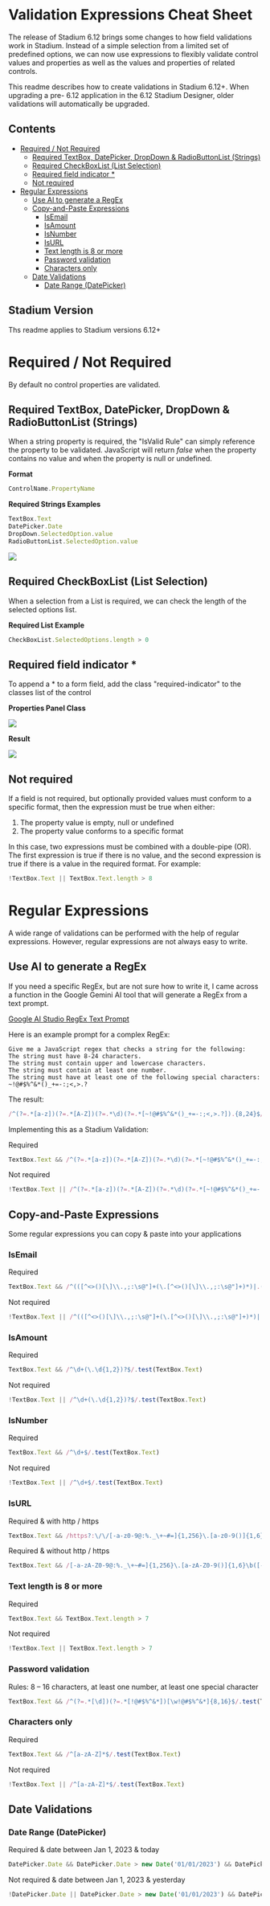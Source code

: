 # Validation Expressions Cheat Sheet <!-- omit in toc -->

The release of Stadium 6.12 brings some changes to how field validations work in Stadium. Instead of a simple selection from a limited set of predefined options, we can now use expressions to flexibly validate control values and properties as well as the values and properties of related controls. 

This readme describes how to create validations in Stadium 6.12+. When upgrading a pre- 6.12 application in the 6.12 Stadium Designer, older validations will automatically be upgraded. 

## Contents <!-- omit in toc -->
- [Required / Not Required](#required--not-required)
  - [Required TextBox, DatePicker, DropDown \& RadioButtonList (Strings)](#required-textbox-datepicker-dropdown--radiobuttonlist-strings)
  - [Required CheckBoxList (List Selection)](#required-checkboxlist-list-selection)
  - [Required field indicator \*](#required-field-indicator-)
  - [Not required](#not-required)
- [Regular Expressions](#regular-expressions)
  - [Use AI to generate a RegEx](#use-ai-to-generate-a-regex)
  - [Copy-and-Paste Expressions](#copy-and-paste-expressions)
    - [IsEmail](#isemail)
    - [IsAmount](#isamount)
    - [IsNumber](#isnumber)
    - [IsURL](#isurl)
    - [Text length is 8 or more](#text-length-is-8-or-more)
    - [Password validation](#password-validation)
    - [Characters only](#characters-only)
  - [Date Validations](#date-validations)
    - [Date Range (DatePicker)](#date-range-datepicker)

## Stadium Version
Ths readme applies to Stadium versions 6.12+

# Required / Not Required
By default no control properties are validated. 

## Required TextBox, DatePicker, DropDown & RadioButtonList (Strings)
When a string property is required, the "IsValid Rule" can simply reference the property to be validated. JavaScript will return *false* when the property contains no value and when the property is null or undefined.

**Format**
```javascript
ControlName.PropertyName
```

**Required Strings Examples**
```javascript
TextBox.Text
DatePicker.Date
DropDown.SelectedOption.value
RadioButtonList.SelectedOption.value
```

![](images/required-validation-textbox.png)

## Required CheckBoxList (List Selection)
When a selection from a List is required, we can check the length of the selected options list.

**Required List Example**
```javascript
CheckBoxList.SelectedOptions.length > 0
```

## Required field indicator *
To append a * to a form field, add the class "required-indicator" to the classes list of the control

**Properties Panel Class**

![](images/required-indicator-properties-panel.png)

**Result**

![](images/required-inicator-view.png)

## Not required
If a field is not required, but optionally provided values must conform to a specific format, then the expression must be true when either:
1. The property value is empty, null or undefined
2. The property value conforms to a specific format

In this case, two expressions must be combined with a double-pipe (OR). The first expression is true if there is no value, and the second expression is true if there is a value in the required format. For example:
```javascript
!TextBox.Text || TextBox.Text.length > 8
```

# Regular Expressions
A wide range of validations can be performed with the help of regular expressions. However, regular expressions are not always easy to write. 

## Use AI to generate a RegEx
If you need a specific RegEx, but are not sure how to write it, I came across a function in the Google Gemini AI tool that will generate a RegEx from a text prompt. 

[Google AI Studio RegEx Text Prompt](https://aistudio.google.com/app/prompts/regexed)

Here is an example prompt for a complex RegEx:

```text
Give me a JavaScript regex that checks a string for the following:
The string must have 8-24 characters.
The string must contain upper and lowercase characters.
The string must contain at least one number.
The string must have at least one of the following special characters: ~!@#$%^&*()_+=-:;<,>.?
```

The result:
```javascript
/^(?=.*[a-z])(?=.*[A-Z])(?=.*\d)(?=.*[~!@#$%^&*()_+=-:;<,>.?]).{8,24}$/
```

Implementing this as a Stadium Validation:

Required
```javascript
TextBox.Text && /^(?=.*[a-z])(?=.*[A-Z])(?=.*\d)(?=.*[~!@#$%^&*()_+=-:;<,>.?]).{8,24}$/.test(TextBox.Text)
```

Not required
```javascript
!TextBox.Text || /^(?=.*[a-z])(?=.*[A-Z])(?=.*\d)(?=.*[~!@#$%^&*()_+=-:;<,>.?]).{8,24}$/.test(TextBox.Text)
```

## Copy-and-Paste Expressions
Some regular expressions you can copy & paste into your applications

### IsEmail
Required
```javascript
TextBox.Text && /^(([^<>()[\]\\.,;:\s@"]+(\.[^<>()[\]\\.,;:\s@"]+)*)|.(".+"))@((\[[0-9]{1,3}\.[0-9]{1,3}\.[0-9]{1,3}\.[0-9]{1,3}\])|(([a-zA-Z\-0-9]+\.)+[a-zA-Z]{2,}))$/.test(TextBox.Text)
```

Not required
```javascript
!TextBox.Text || /^(([^<>()[\]\\.,;:\s@"]+(\.[^<>()[\]\\.,;:\s@"]+)*)|.(".+"))@((\[[0-9]{1,3}\.[0-9]{1,3}\.[0-9]{1,3}\.[0-9]{1,3}\])|(([a-zA-Z\-0-9]+\.)+[a-zA-Z]{2,}))$/.test(TextBox.Text)
```

### IsAmount
Required
```javascript
TextBox.Text && /^\d+(\.\d{1,2})?$/.test(TextBox.Text)
```

Not required
```javascript
!TextBox.Text || /^\d+(\.\d{1,2})?$/.test(TextBox.Text)
```
### IsNumber
Required
```javascript
TextBox.Text && /^\d+$/.test(TextBox.Text)
```

Not required
```javascript
!TextBox.Text || /^\d+$/.test(TextBox.Text)
```

### IsURL
Required & with http / https
```javascript
TextBox.Text && /https?:\/\/[-a-z0-9@:%._\+~#=]{1,256}\.[a-z0-9()]{1,6}\b([-a-z0-9()@:%_\+.~#?&//=]*)/i.test(TextBox.Text)
```

Required & without http / https
```javascript
TextBox.Text && /[-a-zA-Z0-9@:%._\+~#=]{1,256}\.[a-zA-Z0-9()]{1,6}\b([-a-zA-Z0-9()@:%_\+.~#?&//=]*)/i.test(TextBox.Text)
```

### Text length is 8 or more
Required
```javascript
TextBox.Text && TextBox.Text.length > 7
```

Not required
```javascript
!TextBox.Text || TextBox.Text.length > 7
```

### Password validation
Rules: 8 – 16 characters, at least one number, at least one special character
```javascript
TextBox.Text && /^(?=.*[\d])(?=.*[!@#$%^&*])[\w!@#$%^&*]{8,16}$/.test(TextBox.Text)
```

### Characters only
Required
```javascript
TextBox.Text && /^[a-zA-Z]*$/.test(TextBox.Text)
```

Not required
```javascript
!TextBox.Text || /^[a-zA-Z]*$/.test(TextBox.Text)
```

## Date Validations

### Date Range (DatePicker)
Required & date between Jan 1, 2023 & today
```javascript
DatePicker.Date && DatePicker.Date > new Date('01/01/2023') && DatePicker.Date < new Date()
```

Not required & date between Jan 1, 2023 & yesterday
```javascript
!DatePicker.Date || DatePicker.Date > new Date('01/01/2023') && DatePicker.Date < dayjs(new Date()).add(-1, 'day')
```

